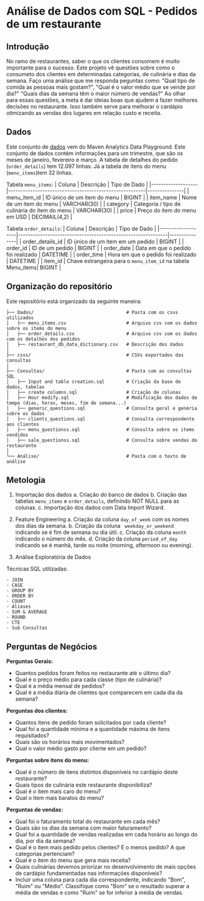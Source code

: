# Análise de Dados com SQL - Pedidos de um restaurante
## Introdução 
No ramo de restaurantes, saber o que os clientes consomem é muito importante para o sucesso. Este projeto vê questões sobre como o consumeto dos clientes em determinadas categorias, de culinária e dias da semana. Faço uma análise que me responda peguntas como: "Qual tipo de comida as pessoas mais gostam?", "Qual é o valor médio que se vende por dia?" "Quais dias da semana têm o maior número de vendas?" Ao olhar para essas questões, a meta é dar ideias boas que ajudem a fazer melhores decisões no restaurante. Isso também serve para melhorar o cardápio otimizando as vendas dos lugares em relação custo e receita.

## Dados
Este conjunto de [dados](https://mavenanalytics.io/data-playground?order=date_added%2Cdesc&search=restaurant) vem do Maven Analytics Data Playground. Este conjunto de dados contém informações para um trimestre, que são os meses de janeiro, fevereiro e março. A tabela de detalhes do pedido (`order_details`) tem 12.097 linhas. Já a tabela de itens do menu (`menu_items`)tem 32 linhas.

Tabela `menu_items`:
| Coluna            | Descrição                                              | Tipo de Dado  |
|-------------------|--------------------------------------------------------|---------------|
| menu_item_id      | ID único de um item do menu                            | BIGINT        |
| item_name         | Nome de um item do menu                                | VARCHAR(30)   |
| category          | Categoria / tipo de culinária do item do menu          | VARCHAR(30)   |
| price             | Preço do item do menu em USD                           | DECIMAIL(4,2) |

Tabela `order_details`:
| Coluna            | Descrição                                                   | Tipo de Dado  |
|-------------------|-------------------------------------------------------------|---------------|
| order_details_id  | ID único de um item em um pedido                            | BIGINT        |
| order_id          | ID de um pedido                                             | BIGINT        |
| order_date        | Data em que o pedido foi realizado                          | DATETIME      |
| order_time        | Hora em que o pedido foi realizado                          | DATETIME      |
| item_id           | Chave estrangeira para o `menu_item_id` na tabela Menu_items| BIGINT        |

## Organização do repositório
Este repositório está organizado da seguinte maneira: 

```
├── Dados/                                  # Pasta com os csvs utilizados
│   ├── menu_items.csv                      # Arquivo csv com os dados sobre os items do menu
│   ├── order_details.csv                   # Arquivo csv com os dados com os detalhes dos pedidos
│   ├── restaurant_db_data_dictionary.csv   # Descrição dos dados
│
├── csvs/                                   # CSVs exportados das consultas
│
├── Consultas/                              # Pasta com as consultas SQL
│   ├── Input and table creation.sql        # Criação da base de dados, tabelas
│   ├── create columns.sql                  # Criação de colunas
│   ├── Hour modify.sql                     # Modificação dos dados de tempo (dias, horas, meses, fim de semana...)
│   ├── generic_questions.sql               # Consulta geral e genéria sobre os dados
│   ├── clients_questions.sql               # Consulta correspondente aos clientes
│   ├── menu_questionss.sql                 # Consulta sobre os items vendidos
│   ├── sale_questionss.sql                 # Consulta sobre vendas do restaurante
│  
└── Análise/                                # Pasta com o texto de análise
```

## Metologia

1. Importação dos dados
   a. Criação do banco de dados
   b. Criação das tabelas `menu_items` e `order_details`,  definindo NOT NULL para as colunas.
   c. Importação dos dados com Data Import Wizard.
2. Feature Engineering
   a. Criação da coluna `day_of_week` com os nomes dos dias da semana.
   b. Criação da coluna ` weekday_or_weekend` indicando se é fim de semana ou dia útil.
   c. Criação da coluna `month` indicando o número do mês.
   d. Criação da coluna `period_of_day` indicando se é manhã, tarde ou noite (morning, afternoon ou evening).

3. Análise Exploratória de Dados
   
  Técnicas SQL utilizadas:
  
    - JOIN
    - CASE
    - GROUP BY 
    - ORDER BY 
    - COUNT 
    - Aliases
    - SUM & AVERAGE
    - ROUND
    - CTE
    - Sub Consultas
   
## Perguntas de Negócios

**Perguntas Gerais:**
- Quantos pedidos foram feitos no restaurante até o último dia?
- Qual é o preço médio para cada classe (tipo de culinária)?
- Qual é a média mensal de pedidos?
- Qual é a média diária de clientes que comparecem em cada dia da semana?

**Perguntas dos clientes:**

- Quantos itens de pedido foram solicitados por cada cliente?
- Qual foi a quantidade mínima e a quantidade máxima de itens requisitados?
- Quais são os horários mais movimentados?
- Qual o valor médio gasto por cliente em um pedido?

**Perguntas sobre itens do menu:**

- Qual é o número de itens distintos disponíveis no cardápio deste restaurante?
- Quais tipos de culinária este restaurante disponibiliza?
- Qual é o item mais caro do menu?
- Qual o item mais baratos do menu?

**Perguntas de vendas:**

- Qual foi o faturamento total do restaurante em cada mês?
- Quais são os dias da semana com maior faturamento?
- Qual foi a quantidade de vendas realizadas em cada horário ao longo do dia, por dia da semana?
- Qual é o item mais pedido pelos clientes? E o menos pedido? A que categorias pertenciam?
- Qual é o item do menu que gera mais receita?
- Quais culinárias devemos priorizar no desenvolvimento de mais opções de cardápio fundamentadas nas informações disponíveis?
- Incluir uma coluna para cada dia correspondente, indicando "Bom", "Ruim" ou "Médio". Classifique como "Bom" se o resultado superar a média de vendas e como "Ruim" se for inferior à média de vendas.



































   





